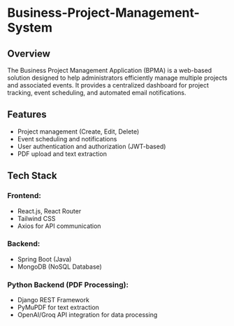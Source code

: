 # Business-Project-Management-System

## Overview
The Business Project Management Application (BPMA) is a web-based solution designed to help administrators efficiently manage multiple projects and associated events. It provides a centralized dashboard for project tracking, event scheduling, and automated email notifications.

## Features
- Project management (Create, Edit, Delete)
- Event scheduling and notifications
- User authentication and authorization (JWT-based)
- PDF upload and text extraction

## Tech Stack
### Frontend:
- React.js, React Router
- Tailwind CSS
- Axios for API communication

### Backend:
- Spring Boot (Java)
- MongoDB (NoSQL Database)

### Python Backend (PDF Processing):
- Django REST Framework
- PyMuPDF for text extraction
- OpenAI/Groq API integration for data processing

